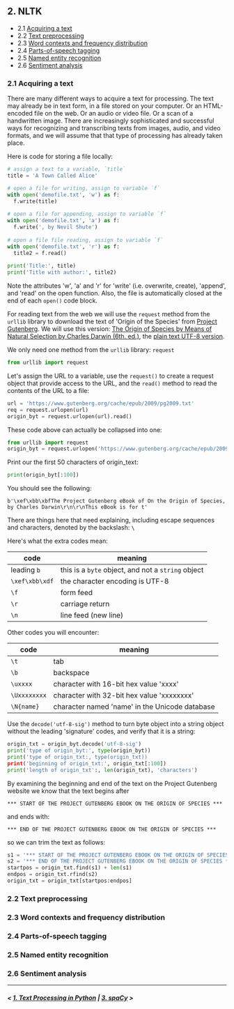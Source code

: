 ## 2. NLTK

- 2.1 [Acquiring a text](#acq)
- 2.2 [Text preprocessing](#preprocessing)
- 2.3 [Word contexts and frequency distribution](#freq)
- 2.4 [Parts-of-speech tagging](#pos)
- 2.5 [Named entity recognition](#ner)
- 2.6 [Sentiment analysis](#sa)

### <a name='acq'/>2.1 Acquiring a text

There are many different ways to acquire a text for processing. The text may already be in text form, 
in a file stored on your computer. Or an HTML-encoded file on the web. Or an audio or video file. 
Or a scan of a handwritten image. There are increasingly sophisticated and successful ways for recognizing 
and transcribing texts from images, audio, and video formats, and we will assume that that type of 
processing has already taken place.

Here is code for storing a file locally:

```python
# assign a text to a variable, `title`
title = 'A Town Called Alice'

# open a file for writing, assign to variable `f`
with open('demofile.txt', 'w') as f:
  f.write(title)
  
# open a file for appending, assign to variable `f`
with open('demofile.txt', 'a') as f:
  f.write(', by Nevil Shute')
  
# open a file file reading, assign to variable `f`
with open('demofile.txt', 'r') as f:
  title2 = f.read()
  
print('Title:', title)
print('Title with author:', title2)
```

Note the attributes 'w', 'a' and 'r' for 'write' (i.e. overwrite, create), 'append', and 'read' on the open function.
Also, the file is automatically closed at the end of each `open()` code block.

For reading text from the web we will use the `request` method from the `urllib` library to download the text of 'Origin of the Species'
from [Project Gutenberg](https://www.gutenberg.org/). We will use this version: [The Origin of Species by Means of Natural Selection by Charles Darwin (6th. ed.)](https://www.gutenberg.org/ebooks/2009), the [plain text UTF-8 version](https://www.gutenberg.org/cache/epub/2009/pg2009.txt).

We only need one method from the `urllib` library: `request`

```python
from urllib import request
```

Let's assign the URL to a variable, use the `request()` to create a request object that provide access to the URL, 
and the `read()` method to read the contents of the URL to a file:

```python
url = 'https://www.gutenberg.org/cache/epub/2009/pg2009.txt'
req = request.urlopen(url)
origin_byt = request.urlopen(url).read()
```

These code above can actually be collapsed into one:

```python
from urllib import request
origin_byt = request.urlopen('https://www.gutenberg.org/cache/epub/2009/pg2009.txt').read()
```

Print our the first 50 characters of origin_text:

```python
print(origin_byt[:100])
```

You should see the following:

```
b'\xef\xbb\xbfThe Project Gutenberg eBook of On the Origin of Species, by Charles Darwin\r\n\r\nThis eBook is for t'
```

There are things here that need explaining, including escape sequences and characters, denoted by the
backslash: `\`

Here's what the extra codes mean:

| code | meaning |
| --- | --- |
| leading `b` | this is a `byte` object, and not a `string` object |
| `\xef\xbb\xdf` | the character encoding is UTF-8 |
| `\f` | form feed |
| `\r` | carriage return |
| `\n` | line feed (new line) |

Other codes you will encounter:

| code | meaning |
| --- | --- |
| `\t` | tab |
| `\b` | backspace |
| `\uxxxx` | character with 16-bit hex value 'xxxx' |
| `\Uxxxxxxxx` | character with 32-bit hex value 'xxxxxxxx' |
| `\N{name}` | character named 'name' in the Unicode database |

Use the `decode('utf-8-sig')` method to turn byte object into a string object without the leading 'signature' codes, and verify that it is a string: 

```python
origin_txt = origin_byt.decode('utf-8-sig')
print('type of origin_byt:', type(origin_byt))
print('type of origin_txt:, type(origin_txt))
print('beginning of origin_txt:', origin_txt[:100])
print('length of origin_txt':, len(origin_txt), 'characters')
```
By examining the beginning and end of the text on the Project Gutenberg website we know that the text begins after

`*** START OF THE PROJECT GUTENBERG EBOOK ON THE ORIGIN OF SPECIES ***`

and ends with:

`*** END OF THE PROJECT GUTENBERG EBOOK ON THE ORIGIN OF SPECIES ***`

so we can trim the text as follows:

```python
s1 = '*** START OF THE PROJECT GUTENBERG EBOOK ON THE ORIGIN OF SPECIES ***'
s2 = '*** END OF THE PROJECT GUTENBERG EBOOK ON THE ORIGIN OF SPECIES ***'
startpos = origin_txt.find(s1) + len(s1)
endpos = origin_txt.rfind(s2)
origin_txt = origin_txt[startpos:endpos]
```

### <a name='preprocessing'/>2.2 Text preprocessing

### <a name='freq'/>2.3 Word contexts and frequency distribution

### <a name='pos'/>2.4 Parts-of-speech tagging

### <a name='ner'/>2.5 Named entity recognition

### <a name='sa'/>2.6 Sentiment analysis

---

##### \< [1. Text Processing in Python](python-strings.md) \| [3. spaCy](spacy.md) \>

